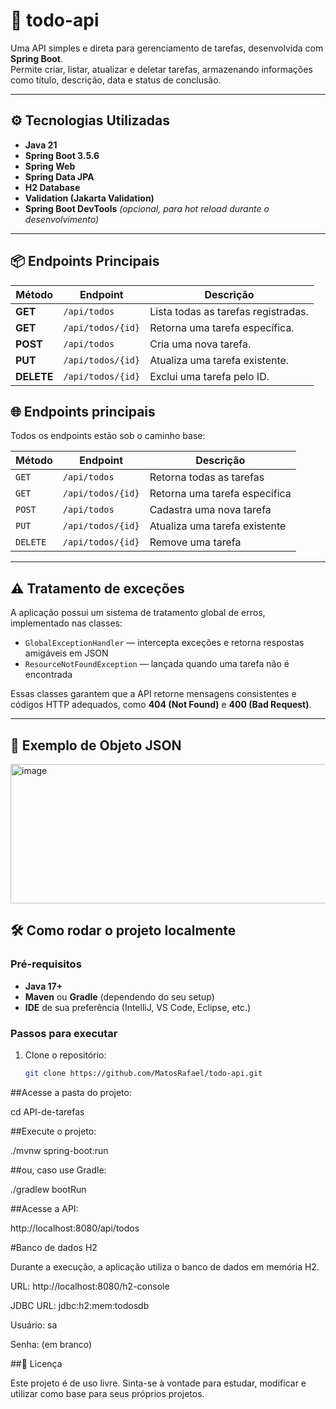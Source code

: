 # 🧾 todo-api

Uma API simples e direta para gerenciamento de tarefas, desenvolvida com **Spring Boot**.  
Permite criar, listar, atualizar e deletar tarefas, armazenando informações como título, descrição, data e status de conclusão.

---

## ⚙️ Tecnologias Utilizadas

- **Java 21**
- **Spring Boot 3.5.6**
- **Spring Web**
- **Spring Data JPA**
- **H2 Database**
- **Validation (Jakarta Validation)**
- **Spring Boot DevTools** *(opcional, para hot reload durante o desenvolvimento)*

---

## 📦 Endpoints Principais

| Método | Endpoint            | Descrição                            |
|---------|--------------------|--------------------------------------|
| **GET**    | `/api/todos`         | Lista todas as tarefas registradas. |
| **GET**    | `/api/todos/{id}`    | Retorna uma tarefa específica.      |
| **POST**   | `/api/todos`         | Cria uma nova tarefa.               |
| **PUT**    | `/api/todos/{id}`    | Atualiza uma tarefa existente.      |
| **DELETE** | `/api/todos/{id}`    | Exclui uma tarefa pelo ID.          |

## 🌐 Endpoints principais

Todos os endpoints estão sob o caminho base:

| Método | Endpoint               | Descrição                        |
|---------|------------------------|----------------------------------|
| `GET`   | `/api/todos`           | Retorna todas as tarefas         |
| `GET`   | `/api/todos/{id}`      | Retorna uma tarefa específica    |
| `POST`  | `/api/todos`           | Cadastra uma nova tarefa         |
| `PUT`   | `/api/todos/{id}`      | Atualiza uma tarefa existente    |
| `DELETE`| `/api/todos/{id}`      | Remove uma tarefa                |

---

## ⚠️ Tratamento de exceções

A aplicação possui um sistema de tratamento global de erros, implementado nas classes:

- `GlobalExceptionHandler` — intercepta exceções e retorna respostas amigáveis em JSON  
- `ResourceNotFoundException` — lançada quando uma tarefa não é encontrada  

Essas classes garantem que a API retorne mensagens consistentes e códigos HTTP adequados, como **404 (Not Found)** e **400 (Bad Request)**.

---

## 🧩 Exemplo de Objeto JSON
<img width="527" height="223" alt="image" src="https://github.com/user-attachments/assets/80513552-d1e7-4c08-b5f7-a63a92da15a9" />

## 🛠️ Como rodar o projeto localmente

### Pré-requisitos
- **Java 17+**
- **Maven** ou **Gradle** (dependendo do seu setup)
- **IDE** de sua preferência (IntelliJ, VS Code, Eclipse, etc.)

### Passos para executar

1. Clone o repositório:
   ```bash
   git clone https://github.com/MatosRafael/todo-api.git


##Acesse a pasta do projeto:

cd API-de-tarefas


##Execute o projeto:

./mvnw spring-boot:run


##ou, caso use Gradle:

./gradlew bootRun


##Acesse a API:

http://localhost:8080/api/todos


#Banco de dados H2

Durante a execução, a aplicação utiliza o banco de dados em memória H2.

URL: http://localhost:8080/h2-console

JDBC URL: jdbc:h2:mem:todosdb

Usuário: sa

Senha: (em branco)

##📄 Licença

Este projeto é de uso livre.
Sinta-se à vontade para estudar, modificar e utilizar como base para seus próprios projetos.


